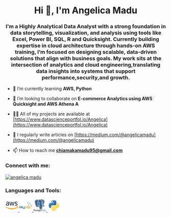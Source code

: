 <h1 align="center">Hi 👋, I'm Angelica Madu</h1>
<h3 align="center">I'm a Highly Analytical Data Analyst with a strong foundation in data storytelling, visualization, and analysis using tools like Excel, Power BI, SQL, R and Quicksight. Currently building expertise in cloud architecture through hands-on AWS training, I’m focused on designing scalable, data-driven solutions that align with business goals. My work sits at the intersection of analytics and cloud engineering,translating data insights into systems that support performance,security,and growth.</h3>

- 🌱 I’m currently learning **AWS, Python**

- 👯 I’m looking to collaborate on **E-commerce Analytics using AWS Quicksight and AWS Athena A**

- 👨‍💻 All of my projects are available at [https://www.datascienceportfol.io/Angelica](https://www.datascienceportfol.io/Angelica)

- 📝 I regularly write articles on [https://medium.com/@angelicamadu](https://medium.com/@angelicamadu)

- 📫 How to reach me **chiamakamadu95@gmail.com**

<h3 align="left">Connect with me:</h3>
<p align="left">
<a href="https://linkedin.com/in/angelica madu" target="blank"><img align="center" src="https://raw.githubusercontent.com/rahuldkjain/github-profile-readme-generator/master/src/images/icons/Social/linked-in-alt.svg" alt="angelica madu" height="30" width="40" /></a>
</p>

<h3 align="left">Languages and Tools:</h3>
<p align="left"> <a href="https://aws.amazon.com" target="_blank" rel="noreferrer"> <img src="https://raw.githubusercontent.com/devicons/devicon/master/icons/amazonwebservices/amazonwebservices-original-wordmark.svg" alt="aws" width="40" height="40"/> </a> <a href="https://www.mysql.com/" target="_blank" rel="noreferrer"> <img src="https://raw.githubusercontent.com/devicons/devicon/master/icons/mysql/mysql-original-wordmark.svg" alt="mysql" width="40" height="40"/> </a> <a href="https://www.postgresql.org" target="_blank" rel="noreferrer"> <img src="https://raw.githubusercontent.com/devicons/devicon/master/icons/postgresql/postgresql-original-wordmark.svg" alt="postgresql" width="40" height="40"/> </a> <a href="https://www.python.org" target="_blank" rel="noreferrer"> <img src="https://raw.githubusercontent.com/devicons/devicon/master/icons/python/python-original.svg" alt="python" width="40" height="40"/> </a> </p>


